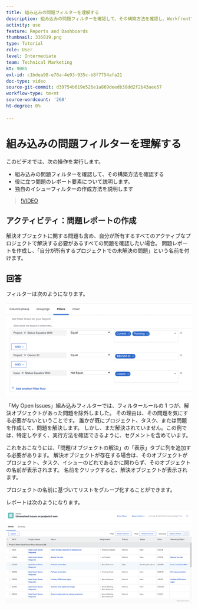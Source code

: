 ```yaml
---
title: 組み込みの問題フィルターを理解する
description: 組み込みの問題フィルターを確認して、その構築方法を確認し、Workfrontで独自の問題フィルターを作成する方法を説明します。
activity: use
feature: Reports and Dashboards
thumbnail: 336819.png
type: Tutorial
role: User
level: Intermediate
team: Technical Marketing
kt: 9085
exl-id: c1bdea98-e70a-4e93-935c-b8f7754afa21
doc-type: video
source-git-commit: d39754b619e526e1a869deedb38dd2f2b43aee57
workflow-type: tm+mt
source-wordcount: '268'
ht-degree: 0%

---
```


# 組み込みの問題フィルターを理解する

このビデオでは、次の操作を実行します。

* 組み込みの問題フィルターを確認して、その構築方法を確認する
* 役に立つ問題のレポート要素について説明します。
* 独自のイシューフィルターの作成方法を説明します

>[!VIDEO](https://video.tv.adobe.com/v/336819/?quality=12)

## アクティビティ：問題レポートの作成

解決オブジェクトに関する問題も含め、自分が所有するすべてのアクティブなプロジェクトで解決する必要があるすべての問題を確認したい場合。 問題レポートを作成し、「自分が所有するプロジェクトでの未解決の問題」という名前を付けます。

## 回答

フィルターは次のようになります。

![イシューフィルターを作成する画面の画像](assets/opening-built-in-issue-filters-1.png)

「My Open Issues」組み込みフィルターでは、フィルタールールの 1 つが、解決オブジェクトがあった問題を除外しました。 その理由は、その問題を気にする必要がないということです。 誰かが既にプロジェクト、タスク、または問題を作成して、問題を解決します。 しかし、まだ解決されていません。この例では、特定しやすく、実行方法を確認できるように、セグメントを含めています。

これをおこなうには、「問題/オブジェクトの解決」の「表示」タブに列を追加する必要があります。 解決オブジェクトが存在する場合は、そのオブジェクトがプロジェクト、タスク、イシューのどれであるかに関わらず、そのオブジェクトの名前が表示されます。 名前をクリックすると、解決オブジェクトが表示されます。

プロジェクトの名前に基づいてリストをグループ化することができます。

レポートは次のようになります。

![問題レポートの画像](assets/opening-built-in-issue-filters-2.png)
